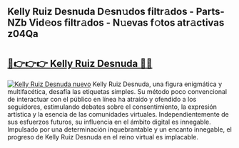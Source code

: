 ## Kelly Ruiz Desnuda D𝚎sn𝚞dos filtr𝚊dos - Parts-NZb Vid𝚎os filtr𝚊dos - N𝚞evas f𝚘tos atr𝚊ctivas z04Qa

# <h2><a href="http://mb3hfc.tromn.icu/?c=Kelly+Ruiz+Desnuda">🔗👉👉👉 Kelly Ruiz Desnuda 🔗🔗</a></h2>

[![Kelly Ruiz Desnuda nuevo](https://i.imgur.com/pEAQMta.gif)](http://mb3hfc.tromn.icu/?c=Kelly+Ruiz+Desnuda)
Kelly Ruiz Desnuda, una figura enigmática y multifacética, desafía las etiquetas simples. Su método poco convencional de interactuar con el público en línea ha atraído y ofendido a los seguidores, estimulando debates sobre el consentimiento, la expresión artística y la esencia de las comunidades virtuales. Independientemente de sus esfuerzos futuros, su influencia en el ámbito digital es innegable. Impulsado por una determinación inquebrantable y un encanto innegable, el progreso de Kelly Ruiz Desnuda en el reino virtual es implacable.
